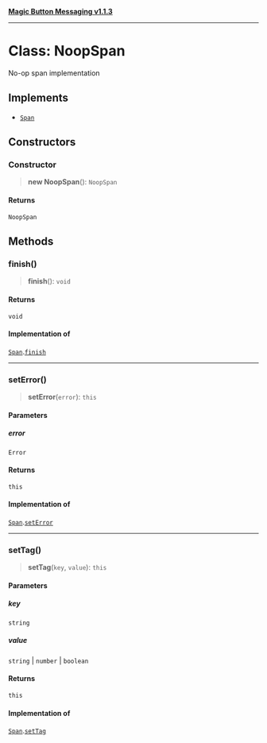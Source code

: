 [**Magic Button Messaging v1.1.3**](../README.md)

***

# Class: NoopSpan

No-op span implementation

## Implements

- [`Span`](../interfaces/Span.md)

## Constructors

### Constructor

> **new NoopSpan**(): `NoopSpan`

#### Returns

`NoopSpan`

## Methods

### finish()

> **finish**(): `void`

#### Returns

`void`

#### Implementation of

[`Span`](../interfaces/Span.md).[`finish`](../interfaces/Span.md#finish)

***

### setError()

> **setError**(`error`): `this`

#### Parameters

##### error

`Error`

#### Returns

`this`

#### Implementation of

[`Span`](../interfaces/Span.md).[`setError`](../interfaces/Span.md#seterror)

***

### setTag()

> **setTag**(`key`, `value`): `this`

#### Parameters

##### key

`string`

##### value

`string` | `number` | `boolean`

#### Returns

`this`

#### Implementation of

[`Span`](../interfaces/Span.md).[`setTag`](../interfaces/Span.md#settag)
